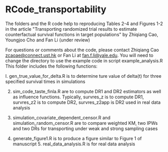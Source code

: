 # RCode_transportability
The folders and the R code help to reproducing Tables 2-4 and Figures 1-2  in the article "Transporting randomized trial results to estimate counterfactual survival functions in target populations" by Zhiqiang Cao, Youngjoo Cho and Fan Li (under review) 

For questions or comments about the code, please contact Zhiqiang Cao <zcaoae@connect.ust.hk> or Fan Li at <fan.f.li@yale.edu>. 
You will need to change the directory to use the example code in script example_analysis.R This folder includes the following functions:

 I. gen_true_value_for_delta.R is to determine ture value of delta(t) for three specified survival times in simulations 

2. sim_code_taste_finla.R are to compute DR1 and DR2 estimators as well as influence functions. Typically, survres_z is to compute DR1, survres_z2 is to compute DR2, survres_z2app is DR2 used in real data analysis 

3. simulation_covariate_dependent_censor.R and simulation_random_censor.R are to compare weighted KM, two IPWs and two DRs for transporting under weak and strong sampling cases
 
4. generate_figure1.R is to produce a figure similar to Figure 1 of manuscript  5. real_data_analysis.R is for real data analysis
